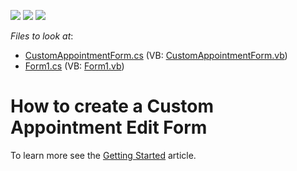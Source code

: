 <!-- default badges list -->
![](https://img.shields.io/endpoint?url=https://codecentral.devexpress.com/api/v1/VersionRange/128636516/18.1.3%2B)
[![](https://img.shields.io/badge/Open_in_DevExpress_Support_Center-FF7200?style=flat-square&logo=DevExpress&logoColor=white)](https://supportcenter.devexpress.com/ticket/details/T342127)
[![](https://img.shields.io/badge/📖_How_to_use_DevExpress_Examples-e9f6fc?style=flat-square)](https://docs.devexpress.com/GeneralInformation/403183)
<!-- default badges end -->
<!-- default file list -->
*Files to look at*:

* [CustomAppointmentForm.cs](./CS/SchedulerDbExample/CustomAppointmentForm.cs) (VB: [CustomAppointmentForm.vb](./VB/SchedulerDbExample/CustomAppointmentForm.vb))
* [Form1.cs](./CS/SchedulerDbExample/Form1.cs) (VB: [Form1.vb](./VB/SchedulerDbExample/Form1.vb))
<!-- default file list end -->
# How to create a Custom Appointment Edit Form


To learn more see the <a href="https://documentation.devexpress.com/WindowsForms/2949/Controls-and-Libraries/Scheduler/Getting-Started">Getting Started</a> article.

<br/>



